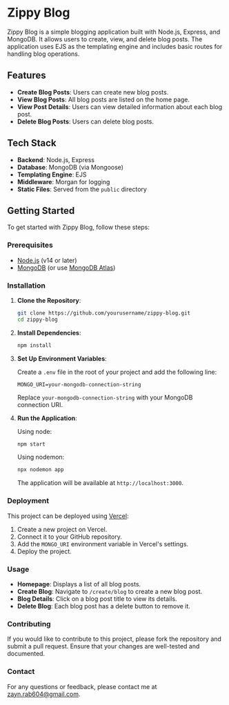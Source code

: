 # Zippy Blog

Zippy Blog is a simple blogging application built with Node.js, Express, and MongoDB. It allows users to create, view, and delete blog posts. The application uses EJS as the templating engine and includes basic routes for handling blog operations.

## Features

- **Create Blog Posts**: Users can create new blog posts.
- **View Blog Posts**: All blog posts are listed on the home page.
- **View Post Details**: Users can view detailed information about each blog post.
- **Delete Blog Posts**: Users can delete blog posts.

## Tech Stack

- **Backend**: Node.js, Express
- **Database**: MongoDB (via Mongoose)
- **Templating Engine**: EJS
- **Middleware**: Morgan for logging
- **Static Files**: Served from the `public` directory

## Getting Started

To get started with Zippy Blog, follow these steps:

### Prerequisites

- [Node.js](https://nodejs.org/) (v14 or later)
- [MongoDB](https://www.mongodb.com/try/download/community) (or use [MongoDB Atlas](https://www.mongodb.com/cloud/atlas))

### Installation

1. **Clone the Repository**:

    ```bash
    git clone https://github.com/yourusername/zippy-blog.git
    cd zippy-blog
    ```

2. **Install Dependencies**:

    ```bash
    npm install
    ```

3. **Set Up Environment Variables**:

    Create a `.env` file in the root of your project and add the following line:

    ```env
    MONGO_URI=your-mongodb-connection-string
    ```

    Replace `your-mongodb-connection-string` with your MongoDB connection URI.

4. **Run the Application**:

    Using node:
    ```bash
    npm start
    ```
    Using nodemon:
   ```bash
   npx nodemon app
    ```
    

    The application will be available at `http://localhost:3000`.

### Deployment

This project can be deployed using [Vercel](https://vercel.com/):

1. Create a new project on Vercel.
2. Connect it to your GitHub repository.
3. Add the `MONGO_URI` environment variable in Vercel's settings.
4. Deploy the project.

### Usage

- **Homepage**: Displays a list of all blog posts.
- **Create Blog**: Navigate to `/create/blog` to create a new blog post.
- **Blog Details**: Click on a blog post title to view its details.
- **Delete Blog**: Each blog post has a delete button to remove it.

### Contributing

If you would like to contribute to this project, please fork the repository and submit a pull request. Ensure that your changes are well-tested and documented.

### Contact

For any questions or feedback, please contact me at zayn.rab604@gmail.com.
